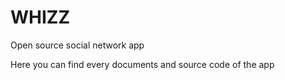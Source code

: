 # WHIZZ
Open source social network app

Here you can find every documents and source code of the app
